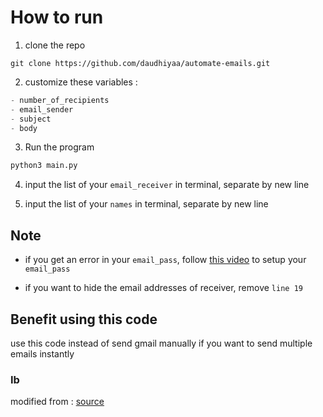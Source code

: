 # How to run

1. clone the repo

```git
git clone https://github.com/daudhiyaa/automate-emails.git
```

2. customize these variables :

```py
- number_of_recipients
- email_sender
- subject
- body
```

3. Run the program

```py
python3 main.py
```

4. input the list of your `email_receiver` in terminal, separate by new line

5. input the list of your `names` in terminal, separate by new line

## Note

- if you get an error in your `email_pass`, follow [this video](https://www.youtube.com/watch?v=g_j6ILT-X0k) to setup your `email_pass`

- if you want to hide the email addresses of receiver, remove `line 19`

## Benefit using this code

use this code instead of send gmail manually if you want to send multiple emails instantly

### Ib

modified from : [source](https://www.youtube.com/watch?v=g_j6ILT-X0k)
